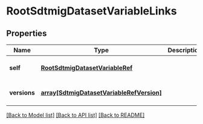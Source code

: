 # RootSdtmigDatasetVariableLinks

## Properties
Name | Type | Description | Notes
------------ | ------------- | ------------- | -------------
**self** | [**RootSdtmigDatasetVariableRef**](RootSdtmigDatasetVariableRef.md) |  | [optional] [default to null]
**versions** | [**array[SdtmigDatasetVariableRefVersion]**](SdtmigDatasetVariableRefVersion.md) |  | [optional] [default to null]

[[Back to Model list]](../README.md#documentation-for-models) [[Back to API list]](../README.md#documentation-for-api-endpoints) [[Back to README]](../README.md)


